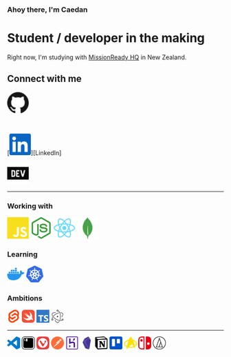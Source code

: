 ### Ahoy there, I'm Caedan

# Student / developer in the making
Right now, I'm studying with [MissionReady HQ](https://www.missionreadyhq.com) in New Zealand.

## Connect with me
[<img height="50px" margin="100px" src='./assets/github.svg' />][GitHub]
<pre> </pre>[<img height="50px" src='./assets/linkedin.svg' />][LinkedIn]
   [<img height="50px" src='./assets/devdotto.svg' />][Dev.to]
<br/>

***

### Working with
[<img height="50px" src='./assets/javascript.svg' />](#)
[<img height="50px" src='./assets/nodedotjs.svg' />](#)
[<img height="50px" src='./assets/react.svg' />](#)
[<img height="50px" src='./assets/mongodb.svg' />](#)
<br/>

### Learning
[<img height="40px" src='./assets/docker.svg' />](#)
[<img height="40px" src='./assets/kubernetes.svg' />](#)
<br/>

### Ambitions
[<img height="30px" src='./assets/svelte.svg' />](#)
[<img height="30px" src='./assets/swift.svg' />](#)
[<img height="30px" src='./assets/typescript.svg' />](#)
[<img height="30px" src='./assets/electron.svg' />](#)
***

[<img height="30px" src='./assets/visualstudiocode.svg' />](#)
[<img height="30px" src='./assets/iterm2.svg' />](#)
[<img height="30px" src='./assets/vivaldi.svg' />](#)
[<img height="30px" src='./assets/postman.svg' />](#)
[<img height="30px" src='./assets/heroku.svg' />](#)
[<img height="30px" src='./assets/obsidian.svg' />](#)
[<img height="30px" src='./assets/notion.svg' />](#)
[<img height="30px" src='./assets/trello.svg' />](#)
[<img height="30px" src='./assets/startrek.svg' />](#)
[<img height="30px" src='./assets/nintendoswitch.svg' />](#)
[<img height="30px" src='./assets/audiotechnica.svg' />](#)

[GitHub]: https://www.github.com/CaedanLavender
[LinkedIn]: https://www.linkedin.com/in/caedan/
[Dev.to]: https://www.dev.to/caedan
[#]: #